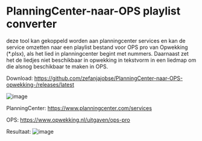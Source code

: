 # PlanningCenter-naar-OPS playlist converter
deze tool kan gekoppeld worden aan planningcenter services en kan de service omzetten naar een playlist bestand voor OPS pro van Opwekking (*.plsx), als het lied in planningcenter begint met nummers. Daarnaast zet het de liedjes niet beschikbaar in opwekking in tekstvorm in een liedmap om die alsnog beschikbaar te maken in OPS.

Download:
https://github.com/zefanjajobse/PlanningCenter-naar-OPS-opwekking-/releases/latest

![image](https://user-images.githubusercontent.com/22680656/172561752-eb754df8-4658-4f5e-afa8-88efd30f4c33.png)

PlanningCenter:
https://www.planningcenter.com/services

OPS:
https://www.opwekking.nl/uitgaven/ops-pro

Resultaat:
![image](https://user-images.githubusercontent.com/22680656/171613861-f72c0dda-4186-4dac-a9d7-5e0830ba05a8.png)
